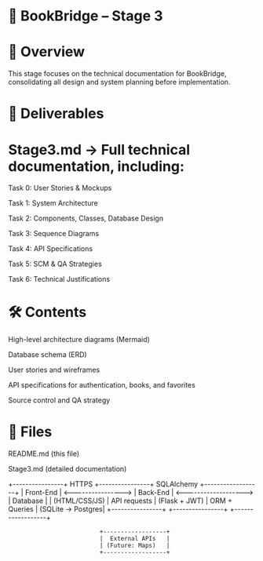 # 📖 BookBridge – Stage 3
# 📌 Overview

This stage focuses on the technical documentation for BookBridge, consolidating all design and system planning before implementation.

# 📂 Deliverables

# Stage3.md → Full technical documentation, including:

Task 0: User Stories & Mockups

Task 1: System Architecture

Task 2: Components, Classes, Database Design

Task 3: Sequence Diagrams

Task 4: API Specifications

Task 5: SCM & QA Strategies

Task 6: Technical Justifications

# 🛠 Contents

High-level architecture diagrams (Mermaid)

Database schema (ERD)

User stories and wireframes

API specifications for authentication, books, and favorites

Source control and QA strategy

# 📎 Files

README.md (this file)

Stage3.md (detailed documentation)


+----------------+       HTTPS        +----------------+       SQLAlchemy       +------------------+
|   Front-End    | <----------------> |    Back-End    | <-------------------> |     Database      |
| (HTML/CSS/JS)  |   API requests     |  (Flask + JWT) |   ORM + Queries      | (SQLite → Postgres|
+----------------+                    +----------------+                       +------------------+

                              +------------------+
                              |  External APIs   |
                              | (Future: Maps)   |
                              +------------------+
